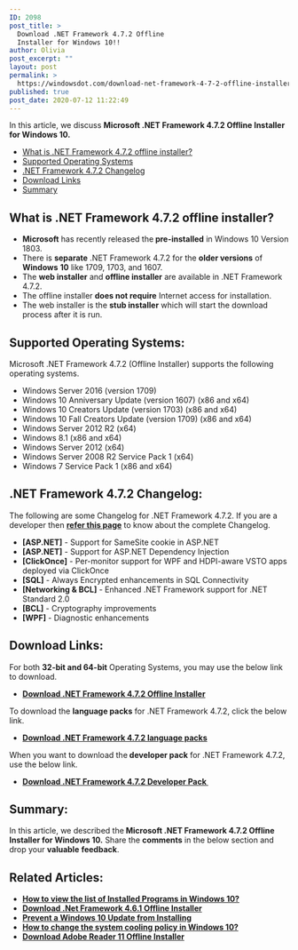 ```yaml
---
ID: 2098
post_title: >
  Download .NET Framework 4.7.2 Offline
  Installer for Windows 10!!
author: Olivia
post_excerpt: ""
layout: post
permalink: >
  https://windowsdot.com/download-net-framework-4-7-2-offline-installer-for-windows-10/
published: true
post_date: 2020-07-12 11:22:49
---
```

In this article, we discuss <strong>Microsoft .NET Framework 4.7.2 Offline Installer for Windows 10.</strong>
<ul class="toc">
 	<li><a href="#1">What is .NET Framework 4.7.2 offline installer?</a></li>
 	<li><a href="#2">Supported Operating Systems</a></li>
 	<li><a href="#3">.NET Framework 4.7.2 Changelog</a></li>
 	<li><a href="#4">Download Links</a></li>
 	<li><a href="#5">Summary</a></li>
</ul>
<h2 id="1">What is .NET Framework 4.7.2 offline installer?</h2>
<ul>
 	<li><strong>Microsoft</strong> has recently released the<strong> pre-installed</strong> in Windows 10 Version 1803.</li>
 	<li>There is <strong>separate</strong> .NET Framework 4.7.2 for the <strong>older versions</strong> of <strong>Windows</strong> <strong>10</strong> like 1709, 1703, and 1607.</li>
 	<li>The <strong>web installer</strong> and <strong>offline installer</strong> are available in .NET Framework 4.7.2.</li>
 	<li>The offline installer <strong>does not require</strong> Internet access for installation.</li>
 	<li>The web installer is the <strong>stub installer</strong> which will start the download process after it is run.</li>
</ul>
<h2 id="2">Supported Operating Systems:</h2>
Microsoft .NET Framework 4.7.2 (Offline Installer) supports the following operating systems.
<ul>
 	<li>Windows Server 2016 (version 1709)</li>
 	<li>Windows 10 Anniversary Update (version 1607) (x86 and x64)</li>
 	<li>Windows 10 Creators Update (version 1703) (x86 and x64)</li>
 	<li>Windows 10 Fall Creators Update (version 1709) (x86 and x64)</li>
 	<li>Windows Server 2012 R2 (x64)</li>
 	<li>Windows 8.1 (x86 and x64)</li>
 	<li>Windows Server 2012 (x64)</li>
 	<li>Windows Server 2008 R2 Service Pack 1 (x64)</li>
 	<li>Windows 7 Service Pack 1 (x86 and x64)</li>
</ul>
<h2 id="3">.NET Framework 4.7.2 Changelog:</h2>
The following are some Changelog for .NET Framework 4.7.2. If you are a developer then <a href="https://github.com/Microsoft/dotnet/blob/master/releases/net472/dotnet472-changes.md"><strong>refer this page</strong></a> to know about the complete Changelog.
<ul>
 	<li><strong>[ASP.NET]</strong> - Support for SameSite cookie in ASP.NET</li>
 	<li><strong>[ASP.NET]</strong> - Support for ASP.NET Dependency Injection</li>
 	<li><strong>[ClickOnce]</strong> - Per-monitor support for WPF and HDPI-aware VSTO apps deployed via ClickOnce</li>
 	<li><strong>[SQL]</strong> - Always Encrypted enhancements in SQL Connectivity</li>
 	<li><strong>[Networking &amp; BCL]</strong> - Enhanced .NET Framework support for .NET Standard 2.0</li>
 	<li><strong>[BCL]</strong> - Cryptography improvements</li>
 	<li><strong>[WPF]</strong> - Diagnostic enhancements</li>
</ul>
<h2 id="4">Download Links:</h2>
For both <strong>32-bit and 64-bit</strong> Operating Systems, you may use the below link to download.
<ul>
 	<li><a href="https://dotnet.microsoft.com/download/thank-you/net472-offline"><strong>Download .NET Framework 4.7.2 Offline Installer</strong></a></li>
</ul>
To download the <strong>language packs</strong> for .NET Framework 4.7.2, click the below link.
<ul>
 	<li><a href="https://support.microsoft.com/en-us/help/4054529/microsoft-net-framework-4-7-2-language-pack-offline-installer-for-wind"><strong>Download .NET Framework 4.7.2 language packs</strong></a></li>
</ul>
When you want to download the<strong> developer pack</strong> for .NET Framework 4.7.2, use the below link.
<ul>
 	<li><strong><a href="https://dotnet.microsoft.com/download/dotnet-framework/net472">Download .NET Framework 4.7.2 Developer Pack </a></strong></li>
</ul>
<h2 id="5">Summary:</h2>
In this article, we described the<strong> Microsoft .NET Framework 4.7.2 Offline Installer for Windows 10.</strong> Share the <strong>comments</strong> in the below section and drop your <strong>valuable</strong> <strong>feedback</strong>.
<h2>Related Articles:</h2>
<ul>
 	<li><a href="https://windowsdot.com/how-to-view-the-list-of-installed-programs-in-windows-10-instantly/" rel="nofollow"><strong>How to view the list of Installed Programs in Windows 10?</strong></a></li>
 	<li><a href="https://windowsdot.com/download-net-framework-4-6-1-offline-installer/" rel="nofollow"><strong>Download .Net Framework 4.6.1 Offline Installer</strong></a></li>
 	<li><a href="https://windowsdot.com/how-to-prevent-a-windows-10-update-from-installing-simple-steps/" rel="nofollow"><strong>Prevent a Windows 10 Update from Installing</strong></a></li>
 	<li><strong><a href="https://windowsdot.com/easily-how-to-change-system-cooling-policy-in-windows-10/" rel="nofollow">How to change the system cooling policy in Windows 10?</a></strong></li>
 	<li><a href="https://windowsdot.com/quickly-how-to-download-adobe-reader-11-offline-installer/" rel="nofollow"><strong>Download Adobe Reader 11 Offline Installer</strong></a></li>
</ul>